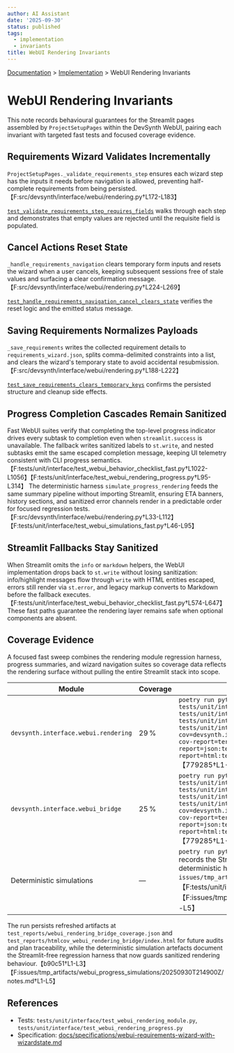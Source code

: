```yaml
---
author: AI Assistant
date: '2025-09-30'
status: published
tags:
  - implementation
  - invariants
title: WebUI Rendering Invariants
---
```

<div class="breadcrumbs">
<a href="../index.md">Documentation</a> &gt; <a href="index.md">Implementation</a> &gt; WebUI Rendering Invariants
</div>

# WebUI Rendering Invariants

This note records behavioural guarantees for the Streamlit pages assembled by
`ProjectSetupPages` within the DevSynth WebUI, pairing each invariant with
targeted fast tests and focused coverage evidence.

## Requirements Wizard Validates Incrementally

`ProjectSetupPages._validate_requirements_step` ensures each wizard step has the
inputs it needs before navigation is allowed, preventing half-complete
requirements from being persisted.【F:src/devsynth/interface/webui/rendering.py†L172-L183】

[`test_validate_requirements_step_requires_fields`](../../tests/unit/interface/test_webui_rendering_module.py)
walks through each step and demonstrates that empty values are rejected until
the requisite field is populated.

## Cancel Actions Reset State

`_handle_requirements_navigation` clears temporary form inputs and resets the
wizard when a user cancels, keeping subsequent sessions free of stale values and
surfacing a clear confirmation message.【F:src/devsynth/interface/webui/rendering.py†L224-L269】

[`test_handle_requirements_navigation_cancel_clears_state`](../../tests/unit/interface/test_webui_rendering_module.py)
verifies the reset logic and the emitted status message.

## Saving Requirements Normalizes Payloads

`_save_requirements` writes the collected requirement details to
`requirements_wizard.json`, splits comma-delimited constraints into a list, and
clears the wizard's temporary state to avoid accidental resubmission.【F:src/devsynth/interface/webui/rendering.py†L188-L222】

[`test_save_requirements_clears_temporary_keys`](../../tests/unit/interface/test_webui_rendering_module.py)
confirms the persisted structure and cleanup side effects.

## Progress Completion Cascades Remain Sanitized

Fast WebUI suites verify that completing the top-level progress indicator drives every subtask to completion even when `streamlit.success` is unavailable. The fallback writes sanitized labels to `st.write`, and nested subtasks emit the same escaped completion message, keeping UI telemetry consistent with CLI progress semantics.【F:tests/unit/interface/test_webui_behavior_checklist_fast.py†L1022-L1056】【F:tests/unit/interface/test_webui_rendering_progress.py†L95-L314】 The deterministic harness ``simulate_progress_rendering`` feeds the same summary pipeline without importing Streamlit, ensuring ETA banners, history sections, and sanitized error channels render in a predictable order for focused regression tests.【F:src/devsynth/interface/webui/rendering.py†L33-L112】【F:tests/unit/interface/test_webui_simulations_fast.py†L46-L95】

## Streamlit Fallbacks Stay Sanitized

When Streamlit omits the `info` or `markdown` helpers, the WebUI implementation drops back to `st.write` without losing sanitization: info/highlight messages flow through `write` with HTML entities escaped, errors still render via `st.error`, and legacy markup converts to Markdown before the fallback executes.【F:tests/unit/interface/test_webui_behavior_checklist_fast.py†L574-L647】 These fast paths guarantee the rendering layer remains safe when optional components are absent.

## Coverage Evidence

A focused fast sweep combines the rendering module regression harness, progress summaries, and wizard navigation suites so coverage data reflects the rendering surface without pulling the entire Streamlit stack into scope.

| Module | Coverage | Evidence |
| --- | --- | --- |
| `devsynth.interface.webui.rendering` | 29 % | `poetry run pytest -o addopts="" tests/unit/interface/test_webui_rendering_module.py tests/unit/interface/test_webui_rendering_progress.py tests/unit/interface/test_webui_progress_cascade_fast.py tests/unit/interface/test_webui_bridge_wizard_navigation_fast.py --cov=devsynth.interface.webui.rendering --cov=devsynth.interface.webui_bridge --cov-report=term --cov-report=json:test_reports/webui_rendering_bridge_coverage.json --cov-report=html:test_reports/htmlcov_webui_rendering_bridge --cov-fail-under=0`【779285†L1-L33】【8fff97†L3-L10】 |
| `devsynth.interface.webui_bridge` | 25 % | `poetry run pytest -o addopts="" tests/unit/interface/test_webui_rendering_module.py tests/unit/interface/test_webui_rendering_progress.py tests/unit/interface/test_webui_progress_cascade_fast.py tests/unit/interface/test_webui_bridge_wizard_navigation_fast.py --cov=devsynth.interface.webui.rendering --cov=devsynth.interface.webui_bridge --cov-report=term --cov-report=json:test_reports/webui_rendering_bridge_coverage.json --cov-report=html:test_reports/htmlcov_webui_rendering_bridge --cov-fail-under=0`【779285†L1-L33】【79e500†L1-L9】 |
| Deterministic simulations | — | `poetry run pytest tests/unit/interface/test_webui_simulations_fast.py --maxfail=1` records the Streamlit-free progress and error channels that exercise the new deterministic harnesses, with artefacts stored under `issues/tmp_artifacts/webui_progress_simulations/20250930T214900Z/`.【F:tests/unit/interface/test_webui_simulations_fast.py†L46-L174】【F:issues/tmp_artifacts/webui_progress_simulations/20250930T214900Z/notes.md†L1-L5】 |

The run persists refreshed artifacts at `test_reports/webui_rendering_bridge_coverage.json` and `test_reports/htmlcov_webui_rendering_bridge/index.html` for future audits and plan traceability, while the deterministic simulation artefacts document the Streamlit-free regression harness that now guards sanitized rendering behaviour.【b90c51†L1-L3】【F:issues/tmp_artifacts/webui_progress_simulations/20250930T214900Z/notes.md†L1-L5】

## References

- Tests: `tests/unit/interface/test_webui_rendering_module.py`, `tests/unit/interface/test_webui_rendering_progress.py`
- Specification: [docs/specifications/webui-requirements-wizard-with-wizardstate.md](../specifications/webui-requirements-wizard-with-wizardstate.md)
